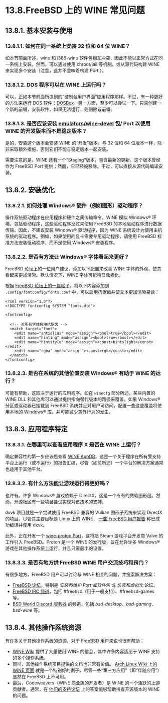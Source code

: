 # 13.8.FreeBSD 上的 WINE 常见问题

## 13.8.1. 基本安装与使用

### 13.8.1.1. 如何在同一系统上安装 32 位和 64 位 WINE？

如本节前面所述，wine 和 i386-wine 软件包相互冲突，因此不能以正常方式在同一系统上安装。然而，可以通过使用 chroot/jail 等机制，或从源代码构建 WINE 来实现多个安装（注意，这并不意味着构建 Port ）。

### 13.8.1.2. DOS 程序可以在 WINE 上运行吗？

可以，正如本节前面所提到的“控制台用户界面”应用程序那样。不过，有一种更好的方法来运行 DOS 软件：[DOSBox](https://cgit.freebsd.org/ports/tree/emulators/dosbox/)。另一方面，至少可以尝试一下。只需创建一个新的前缀，安装软件，如果无法运行，则删除该前缀。

### 13.8.1.3. 是否应该安装 [emulators/wine-devel](https://cgit.freebsd.org/ports/tree/emulators/wine-devel/) 包/ Port 以使用 WINE 的开发版本而不是稳定版本？

是的，安装这个版本会安装 WINE 的“开发”版本。与 32 位和 64 位版本一样，除非采取额外措施，否则它们不能与稳定版本一起安装。

需要注意的是，WINE 还有一个“Staging”版本，包含最新的更新。这个版本曾经作为 FreeBSD Port 提供；然而，它已经被移除。不过，可以直接从源代码编译安装。

## 13.8.2. 安装优化

### 13.8.2.1. 如何处理 Windows® 硬件（例如图形）驱动程序？

操作系统驱动程序在应用程序和硬件之间传输命令。WINE 模拟 Windows® 环境，包括驱动程序，这些驱动程序反过来使用 FreeBSD 的本地驱动程序进行数据传输。因此，不建议安装 Windows® 驱动程序，因为 WINE 系统设计为使用主机系统的驱动程序。例如，如果使用的显卡需要专用驱动程序，请使用 FreeBSD 标准方法安装驱动程序，而不是使用 Windows® 安装程序。

### 13.8.2.2. 是否有方法让 Windows® 字体看起来更好？

FreeBSD 论坛上的一位用户建议，添加以下配置来改善 WINE 字体的外观，使其看起来更加清晰。默认情况下，WINE 字体可能稍显像素化。

根据 [FreeBSD 论坛上的一篇帖子](https://forums.freebsd.org/threads/make-wine-ui-fonts-look-good.68273/)，将以下内容添加到 `.config/fontconfig/fonts.conf` 中，可以启用抗锯齿并使文本更加清晰易读：

```
<?xml version="1.0"?>
<!DOCTYPE fontconfig SYSTEM "fonts.dtd">

<fontconfig>

  <!-- 对所有字体启用抗锯齿 -->
  <match target="font">
    <edit name="antialias" mode="assign"><bool>true</bool></edit>
    <edit name="hinting" mode="assign"><bool>true</bool></edit>
    <edit name="hintstyle" mode="assign"><const>hintslight</const></edit>
    <edit name="rgba" mode="assign"><const>rgb</const></edit>
  </match>
</fontconfig>
```

### 13.8.2.3. 是否在系统的其他位置安装 Windows® 有助于 WINE 的运行？

可能有帮助，这取决于运行的应用程序。如在 `winecfg` 部分所述，某些内置的 WINE DLL 和其他库可以通过提供指向替代版本的路径来覆盖。如果 Windows® 分区或驱动器已挂载到 FreeBSD 系统并且对用户可访问，配置一些这些覆盖将使用本地的 Windows® 库，并可能减少意外行为的发生。

## 13.8.3. 应用程序特定

### 13.8.3.1. 在哪里可以查看应用程序 X 是否在 WINE 上运行？

确定兼容性的第一步应该是查看 [WINE AppDB](https://appdb.winehq.org/)。这是一个关于程序在所有受支持平台上运行（或不运行）的报告汇编，尽管（如前所述）一个平台的解决方案通常也适用于其他平台。

### 13.8.3.2. 有什么方法能让游戏运行得更好吗？

也许有。许多 Windows® 游戏依赖于 DirectX，这是一个专有的微软图形层。然而，开源社区有一些项目尝试实现对该技术的支持。

*dxvk* 项目就是一个尝试使用 FreeBSD 兼容的 Vulkan 图形子系统来实现 DirectX 的项目。尽管其主要目标是 Linux 上的 WINE， [一些 FreeBSD 用户报告](https://forums.freebsd.org/threads/what-about-gaming-on-freebsd.723/page-9) 称已成功编译并使用 dxvk。

此外，正在开发一个 [wine-proton  Port](https://www.freshports.org/emulators/wine-proton/)，这将把 Steam 游戏平台开发商 Valve 的工作引入 FreeBSD。Proton 是一个 WINE 的发行版，旨在允许许多 Windows® 游戏在其他操作系统上运行，并且只需最小的设置。

### 13.8.3.3. 是否有地方供 FreeBSD WINE 用户交流技巧和窍门？

有很多地方，FreeBSD 用户可以讨论与 WINE 相关的问题，并搜索解决方案：

* [FreeBSD 论坛](https://forums.freebsd.org/)，特别是 *安装和维护 Port 或软件包* 或 *仿真和虚拟化* 论坛。
* [FreeBSD IRC 频道](https://wiki.freebsd.org/IRC/Channels)，包括 #freebsd（用于一般支持）、#freebsd-games 等。
* [BSD World Discord 服务器](https://discord.gg/2CCuhCt) 的频道，包括 *bsd-desktop*、*bsd-gaming*、*bsd-wine* 等。

## 13.8.4. 其他操作系统资源

有许多关于其他操作系统的资源，对于 FreeBSD 用户来说也很有帮助：

* [WINE Wiki](https://wiki.winehq.org/) 提供了大量使用 WINE 的信息，其中许多内容适用于 WINE 支持的多个操作系统。
* 同样，其他操作系统项目提供的文档也非常有价值。 [Arch Linux Wiki 上的 WINE 页面](https://wiki.archlinux.org/title/wine) 就是一个特别好的例子，尽管一些“第三方应用”（即“伴随应用”）显然在 FreeBSD 上不可用。
* 最后，Codeweavers（WINE 商业版的开发者）是 WINE 的一个活跃的上游贡献者。通常，在 [他们的支持论坛](https://www.codeweavers.com/support/forums) 上的答案能够帮助排查开源版本的 WINE 的问题。
